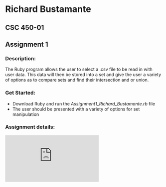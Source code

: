 # Richard Bustamante
## CSC 450-01
## Assignment 1
### Description: 
The Ruby program allows the user to select a .csv file to be read in with user data. This data will then be stored into a set and give the user a variety of options as to compare sets and find their intersection and or union. 

### Get Started: 
* Download Ruby and run the *Assignment1_Richard_Bustamante.rb* file
* The user should be presented with a variety of options for set manipulation

### Assignment details: 
![alt text](https://github.com/sancher6/Ruby-Hashing-Project-Software-Engineering/blob/master/readme.pdf)
